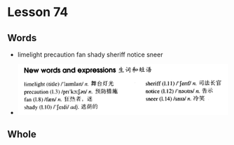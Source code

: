 # Lesson 74

## Words

- limelight precaution fan shady sheriff notice sneer

- ![Words](../../../Images/Part2/08/words-74.png)

## Whole

